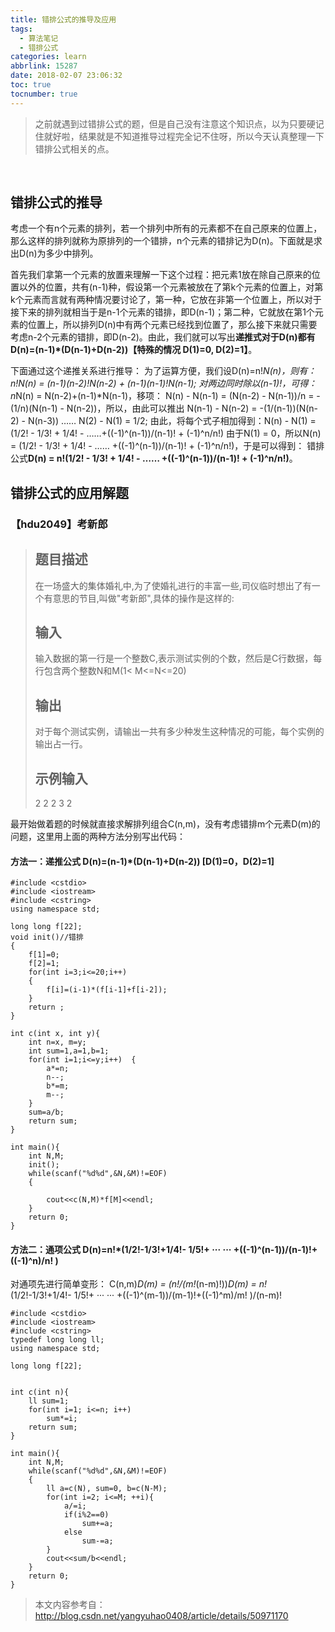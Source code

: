 ```yaml
---
title: 错排公式的推导及应用
tags:
  - 算法笔记
  - 错排公式
categories: learn
abbrlink: 15287
date: 2018-02-07 23:06:32
toc: true
tocnumber: true
---
```


> 之前就遇到过错排公式的题，但是自己没有注意这个知识点，以为只要硬记住就好啦，结果就是不知道推导过程完全记不住呀，所以今天认真整理一下错排公式相关的点。

<!--more-->

​       

## 错排公式的推导

考虑一个有n个元素的排列，若一个排列中所有的元素都不在自己原来的位置上，那么这样的排列就称为原排列的一个错排，n个元素的错排记为D(n)。下面就是求出D(n)为多少中排列。

首先我们拿第一个元素的放置来理解一下这个过程：把元素1放在除自己原来的位置以外的位置，共有(n-1)种，假设第一个元素被放在了第k个元素的位置上，对第k个元素而言就有两种情况要讨论了，第一种，它放在非第一个位置上，所以对于接下来的排列就相当于是n-1个元素的错排，即D(n-1)；第二种，它就放在第1个元素的位置上，所以排列D(n)中有两个元素已经找到位置了，那么接下来就只需要考虑n-2个元素的错排，即D(n-2)。由此，我们就可以写出**递推式对于D(n)都有D(n)=(n-1)*(D(n-1)+D(n-2))【特殊的情况 D(1)=0, D(2)=1】**。

下面通过这个递推关系进行推导：
为了运算方便，我们设D(n)=n!*N(n)，则有：
n!*N(n) = (n-1)*(n-2)!*N(n-2) + (n-1)*(n-1)!N(n-1); 对两边同时除以(n-1)!，可得：
n*N(n) = N(n-2)+(n-1)*N(n-1)，移项：
N(n) - N(n-1) = (N(n-2) - N(n-1))/n = -(1/n)(N(n-1) - N(n-2))，所以，由此可以推出
N(n-1) - N(n-2) = -(1/(n-1))(N(n-2) - N(n-3))
…… 
N(2) - N(1) = 1/2; 
由此，将每个式子相加得到：N(n) - N(1) = (1/2! - 1/3! + 1/4! - ……+((-1)^(n-1))/(n-1)! + (-1)^n/n!)
由于N(1) = 0，所以N(n) = (1/2! - 1/3! + 1/4! - …… +((-1)^(n-1))/(n-1)! + (-1)^n/n!)，于是可以得到：
错排公式**D(n) = n!(1/2! - 1/3! + 1/4! - …… +((-1)^(n-1))/(n-1)! + (-1)^n/n!)**。



## 错排公式的应用解题

### 【hdu2049】考新郎

> ## 题目描述
>  在一场盛大的集体婚礼中,为了使婚礼进行的丰富一些,司仪临时想出了有一个有意思的节目,叫做"考新郎",具体的操作是这样的:
> ## 输入
>  输入数据的第一行是一个整数C,表示测试实例的个数，然后是C行数据，每行包含两个整数N和M(1< M<=N<=20)
> ## 输出
>  对于每个测试实例，请输出一共有多少种发生这种情况的可能，每个实例的输出占一行。
> ## 示例输入
>  2
>  2 2
>  3 2

最开始做着题的时候就直接求解排列组合C(n,m)，没有考虑错排m个元素D(m)的问题，这里用上面的两种方法分别写出代码：

#### 方法一：递推公式 D(n)=(n-1)*(D(n-1)+D(n-2)) [D(1)=0，D(2)=1]

```
#include <cstdio>
#include <iostream>
#include <cstring>
using namespace std;

long long f[22];  
void init()//错排  
{  
	f[1]=0;  
	f[2]=1;  
	for(int i=3;i<=20;i++)  
	{  
		f[i]=(i-1)*(f[i-1]+f[i-2]);  
	}  
	return ;  
}  

int c(int x, int y){  
	int n=x, m=y;
	int sum=1,a=1,b=1;  
	for(int i=1;i<=y;i++)  {  
		a*=n;  
		n--; 
		b*=m;  
		m--; 
	}  
	sum=a/b;  
	return sum;
}

int main(){  
	int N,M;  
	init();  
	while(scanf("%d%d",&N,&M)!=EOF)  
	{  
		
		cout<<c(N,M)*f[M]<<endl;  
	}  
	return 0;  
}   
```
#### 方法二：通项公式 D(n)=n!*(1/2!-1/3!+1/4!- 1/5!+ ··· ··· +((-1)^(n-1))/(n-1)!+((-1)^n)/n! )

对通项先进行简单变形：
C(n,m)*D(m) = (n!/(m!*(n-m)!))*D(m) = n!*(1/2!-1/3!+1/4!- 1/5!+ ··· ··· +((-1)^(m-1))/(m-1)!+((-1)^m)/m! )/(n-m)!

```
#include <cstdio>
#include <iostream>
#include <cstring>
typedef long long ll;
using namespace std;

long long f[22];  


int c(int n){  
	ll sum=1;
	for(int i=1; i<=n; i++)
		sum*=i;
	return sum;
}

int main(){  
	int N,M;   
	while(scanf("%d%d",&N,&M)!=EOF)  
	{  
		ll a=c(N), sum=0, b=c(N-M);
		for(int i=2; i<=M; ++i){
			a/=i;
			if(i%2==0)
				sum+=a;
			else
				sum-=a;
		}
		cout<<sum/b<<endl;
	}  
	return 0;  
}   
```


> 本文内容参考自：
> http://blog.csdn.net/yangyuhao0408/article/details/50971170
